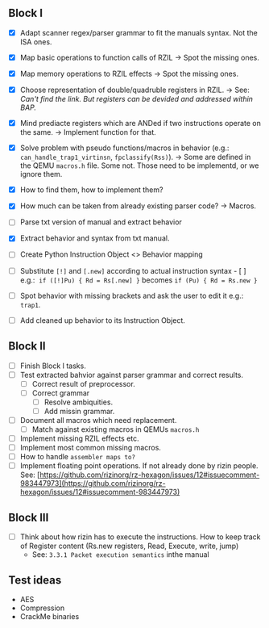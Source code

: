 
## Block I

- [x]   Adapt scanner regex/parser grammar to fit the manuals syntax. Not the ISA ones.
- [x]   Map basic operations to function calls of RZIL → Spot the missing ones.
- [x]   Map memory operations to RZIL effects → Spot the missing ones.
- [x]   Choose representation of double/quadruble registers in RZIL. -> See: _Can't find the link. But registers can be devided and addressed within BAP._
  - [x]   Mind prediacte registers which are ANDed if two instructions operate on the same.  -> Implement function for that.
- [x]   Solve problem with pseudo functions/macros in behavior (e.g.: `can_handle_trap1_virtinsn`, `fpclassify(Rss)`). -> Some are defined in the QEMU `macros.h` file. Some not. Those need to be implementd, or we ignore them.
  - [x]   How to find them, how to implement them?
  - [x]   How much can be taken from already existing parser code? -> Macros.

- [ ]   Parse txt version of manual and extract behavior
  - [x]   Extract behavior and syntax from txt manual.
  - [ ]   Create Python Instruction Object <> Behavior mapping
  - [ ]   Substitute `[!]` and `[.new]` according to actual instruction syntax
    - [ ]   e.g.:  `if ([!]Pu) { Rd = Rs[.new] }` becomes `if (Pu) { Rd = Rs.new }`
  - [ ]   Spot behavior with missing brackets and ask the user to edit it e.g.: `trap1`.
  - [ ]   Add cleaned up behavior to its Instruction Object.

## Block II

- [ ] Finish Block I tasks.
- [ ] Test extracted bahvior against parser grammar and correct results.
  - [ ] Correct result of preprocessor.
  - [ ] Correct grammar
    - [ ] Resolve ambiquities.
    - [ ] Add missin grammar.
- [ ] Document all macros which need replacement.
  - [ ] Match against existing macros in QEMUs `macros.h`
- [ ] Implement missing RZIL effects etc.
- [ ] Implement most common missing macros.
- [ ] How to handle `assembler maps to?`
- [ ] Implement floating point operations. If not already done by rizin people. See: [https://github.com/rizinorg/rz-hexagon/issues/12#issuecomment-983447973](https://github.com/rizinorg/rz-hexagon/issues/12#issuecomment-983447973)

## Block III

- [ ] Think about how rizin has to execute the instructions. How to keep track of Register content (Rs.new registers, Read, Execute, write, jump)
    *  See: `3.3.1 Packet execution semantics` inthe manual

## Test ideas

- AES
- Compression
- CrackMe binaries
